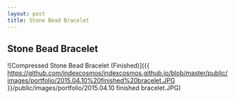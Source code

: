 ```yaml
---
layout: post
title: Stone Bead Bracelet
---
```


## Stone Bead Bracelet

![Compressed Stone Bead Bracelet (Finished)]({{ https://github.com/indexcosmos/indexcosmos.github.io/blob/master/public/images/portfolio/2015.04.10%20finished%20bracelet.JPG }}/public/images/portfolio/2015.04.10 finished bracelet.JPG)